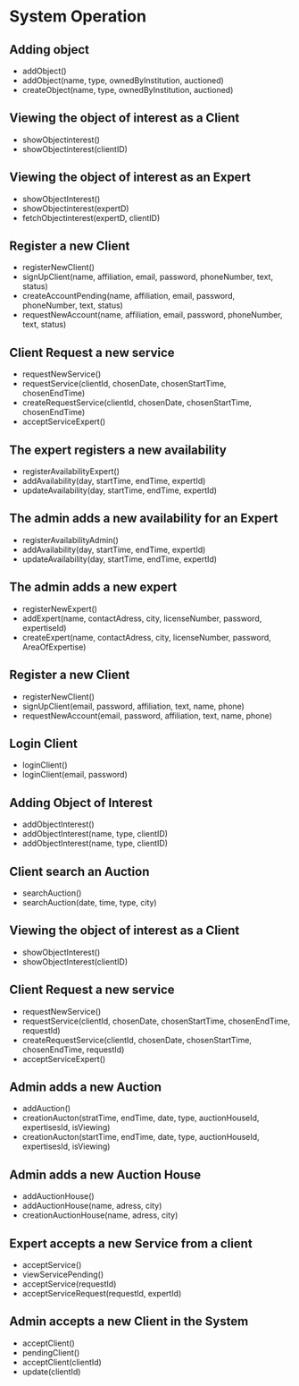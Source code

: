 # System Operation

## Adding object

- addObject()
- addObject(name, type, ownedByInstitution, auctioned)
- createObject(name, type, ownedByInstitution, auctioned)

## Viewing the object of interest as a Client

- showObjectinterest()
- showObjectinterest(clientID)

## Viewing the object of interest as an Expert

- showObjectInterest()
- showObjectinterest(expertD)
- fetchObjectinterest(expertD, clientID)

## Register a new Client

- registerNewClient()
- signUpClient(name, affiliation, email, password, phoneNumber, text, status)
- createAccountPending(name, affiliation, email, password, phoneNumber, text, status)
- requestNewAccount(name, affiliation, email, password, phoneNumber, text, status)

## Client Request a new service

- requestNewService()
- requestService(clientId, chosenDate, chosenStartTime, chosenEndTime)
- createRequestService(clientId, chosenDate, chosenStartTime, chosenEndTime)
- acceptServiceExpert()

## The expert registers a new availability

- registerAvailabilityExpert()
- addAvailability(day, startTime, endTime, expertId)
- updateAvailability(day, startTime, endTime, expertId)

## The admin adds a new availability for an Expert

- registerAvailabilityAdmin()
- addAvailability(day, startTime, endTime, expertId)
- updateAvailability(day, startTime, endTime, expertId)

## The admin adds a new expert

- registerNewExpert()
- addExpert(name, contactAdress, city, licenseNumber, password, expertiseId)
- createExpert(name, contactAdress, city, licenseNumber, password, AreaOfExpertise)

## Register a new Client

- registerNewClient()
- signUpClient(email, password, affiliation, text, name, phone)
- requestNewAccount(email, password, affiliation, text, name, phone)

## Login Client

- loginClient()
- loginClient(email, password)

## Adding Object of Interest

- addObjectInterest()
- addObjectInterest(name, type, clientID)
- addObjectInterest(name, type, clientID)

## Client search an Auction

- searchAuction()
- searchAuction(date, time, type, city)

## Viewing the object of interest as a Client

- showObjectInterest()
- showObjectInterest(clientID)

## Client Request a new service

- requestNewService()
- requestService(clientId, chosenDate, chosenStartTime, chosenEndTime, requestId)
- createRequestService(clientId, chosenDate, chosenStartTime, chosenEndTime, requestId)
- acceptServiceExpert()

## Admin adds a new Auction

- addAuction()
- creationAucton(stratTime, endTime, date, type, auctionHouseId, expertisesId, isViewing)
- creationAucton(startTime, endTime, date, type, auctionHouseId, expertisesId, isViewing)

## Admin adds a new Auction House

- addAuctionHouse()
- addAuctionHouse(name, adress, city)
- creationAuctionHouse(name, adress, city)

## Expert accepts a new Service from a client

- acceptService()
- viewServicePending()
- acceptService(requestId)
- acceptServiceRequest(requestId, expertId)

## Admin accepts a new Client in the System

- acceptClient()
- pendingClient()
- acceptClient(clientId)
- update(clientId)
